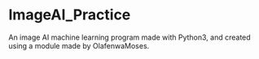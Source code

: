 # ImageAI_Practice
An image AI machine learning program made with Python3, and created using a module made by OlafenwaMoses.
